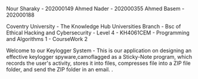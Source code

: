 Nour Sharaky - 202000149
Ahmed Nader - 202000355
Ahmed Basem - 202000188

Coventry University - The Knowledge Hub Universities Branch - Bsc of Ethical Hacking and Cybersecurity - Level 4 - KH4061CEM - Programming and Algorithms 1 - CourseWork 2

Welcome to our Keylogger System - This is our application on designing an effective keylogger spyware,camoflagged as a Sticky-Note program, which records the user's activity, stores it into files, compresses file into a ZIP file folder, and send the ZIP folder in an email. .
